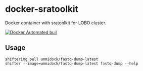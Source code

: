 # docker-sratoolkit

Docker container with sratoolkit for LOBO cluster.

[![Docker Automated buil](https://img.shields.io/docker/automated/jrottenberg/ffmpeg.svg)](https://hub.docker.com/r/ummidock/bionode-ncbi/)

Usage
-----

    shifterimg pull ummidock/fastq-dump-latest
    shifter --image=ummidock/fastq-dump-latest fastq-dump --help